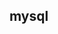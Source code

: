 ## mysql
<template>
  <div class="test-demo">
    {{ msg }}
    <hello></hello>
    <el-button>button</el-button>
  </div>
</template>

<script>
export default {
  data () {
    return {
      msg: 'Hello MYSQL!'
    }
  }
}
</script>